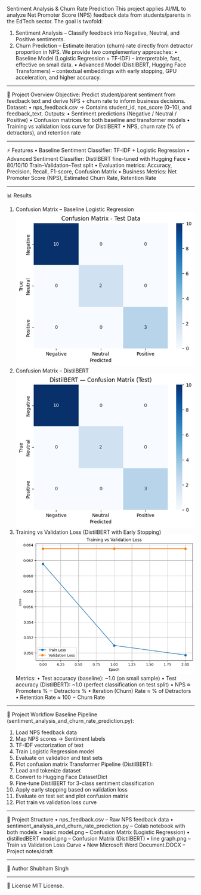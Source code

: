 Sentiment Analysis & Churn Rate Prediction
This project applies AI/ML to analyze Net Promoter Score (NPS) feedback data from students/parents in the EdTech sector. The goal is twofold:
1.	Sentiment Analysis – Classify feedback into Negative, Neutral, and Positive sentiments.
2.	Churn Prediction – Estimate iteration (churn) rate directly from detractor proportion in NPS.
We provide two complementary approaches:
•	Baseline Model (Logistic Regression + TF-IDF) – interpretable, fast, effective on small data.
•	Advanced Model (DistilBERT, Hugging Face Transformers) – contextual embeddings with early stopping, GPU acceleration, and higher accuracy.
________________________________________
📌 Project Overview
Objective:
Predict student/parent sentiment from feedback text and derive NPS + churn rate to inform business decisions.
Dataset:
•	nps_feedback.csv → Contains student_id, nps_score (0–10), and feedback_text.
Outputs:
•	Sentiment predictions (Negative / Neutral / Positive)
•	Confusion matrices for both baseline and transformer models
•	Training vs validation loss curve for DistilBERT
•	NPS, churn rate (% of detractors), and retention rate
________________________________________
⚡ Features
•	Baseline Sentiment Classifier: TF-IDF + Logistic Regression
•	Advanced Sentiment Classifier: DistilBERT fine-tuned with Hugging Face
•	80/10/10 Train–Validation–Test split
•	Evaluation metrics: Accuracy, Precision, Recall, F1-score, Confusion Matrix
•	Business Metrics: Net Promoter Score (NPS), Estimated Churn Rate, Retention Rate
________________________________________
📊 Results
1. Confusion Matrix – Baseline Logistic Regression
   ![](basicmodel.png)
2. Confusion Matrix – DistilBERT
 ![](distilledBERTmodel.png)
3. Training vs Validation Loss (DistilBERT with Early Stopping)
![](linegraph.png)
Metrics:
•	Test accuracy (baseline): ~1.0 (on small sample)
•	Test accuracy (DistilBERT): ~1.0 (perfect classification on test split)
•	NPS ≈ Promoters % − Detractors %
•	Iteration (Churn) Rate ≈ % of Detractors
•	Retention Rate ≈ 100 − Churn Rate
________________________________________
🚀 Project Workflow
Baseline Pipeline (sentiment_analysis_and_churn_rate_prediction.py):
1.	Load NPS feedback data
2.	Map NPS scores → Sentiment labels
3.	TF-IDF vectorization of text
4.	Train Logistic Regression model
5.	Evaluate on validation and test sets
6.	Plot confusion matrix
Transformer Pipeline (DistilBERT):
1.	Load and tokenize dataset
2.	Convert to Hugging Face DatasetDict
3.	Fine-tune DistilBERT for 3-class sentiment classification
4.	Apply early stopping based on validation loss
5.	Evaluate on test set and plot confusion matrix
6.	Plot train vs validation loss curve
________________________________________
📂 Project Structure
•	nps_feedback.csv – Raw NPS feedback data
•	sentiment_analysis_and_churn_rate_prediction.py – Colab notebook with both models
•	basic model.png – Confusion Matrix (Logistic Regression)
•	distilledBERT model.png – Confusion Matrix (DistilBERT)
•	line graph.png – Train vs Validation Loss Curve
•	New Microsoft Word Document.DOCX – Project notes/draft
________________________________________
👤 Author
Shubham Singh
________________________________________
📜 License
MIT License.
